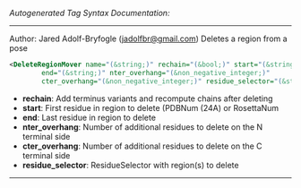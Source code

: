 <!-- THIS IS AN AUTOGENERATED FILE: Don't edit it directly, instead change the schema definition in the code itself. -->

_Autogenerated Tag Syntax Documentation:_

---
Author: Jared Adolf-Bryfogle (jadolfbr@gmail.com)
Deletes a region from a pose

```xml
<DeleteRegionMover name="(&string;)" rechain="(&bool;)" start="(&string;)"
        end="(&string;)" nter_overhang="(&non_negative_integer;)"
        cter_overhang="(&non_negative_integer;)" residue_selector="(&string;)" />
```

-   **rechain**: Add terminus variants and recompute chains after deleting
-   **start**: First residue in region to delete (PDBNum (24A) or RosettaNum
-   **end**: Last residue in region to delete
-   **nter_overhang**: Number of additional residues to delete on the N terminal side
-   **cter_overhang**: Number of additional residues to delete on the C terminal side
-   **residue_selector**: ResidueSelector with region(s) to delete

---
